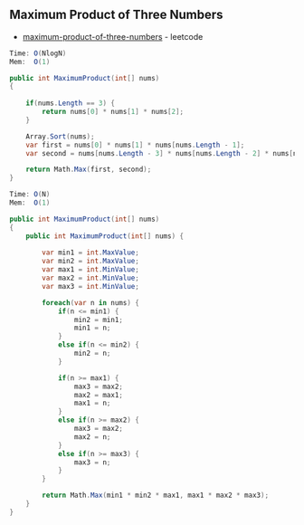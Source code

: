 ## Maximum Product of Three Numbers

- [maximum-product-of-three-numbers] - leetcode

```csharp
Time: O(NlogN)
Mem:  O(1)

public int MaximumProduct(int[] nums) 
{
        
    if(nums.Length == 3) {
        return nums[0] * nums[1] * nums[2];
    }

    Array.Sort(nums);
    var first = nums[0] * nums[1] * nums[nums.Length - 1];
    var second = nums[nums.Length - 3] * nums[nums.Length - 2] * nums[nums.Length - 1];

    return Math.Max(first, second);
}

```

```csharp
Time: O(N)
Mem:  O(1)

public int MaximumProduct(int[] nums) 
{
    public int MaximumProduct(int[] nums) {
        
        var min1 = int.MaxValue;
        var min2 = int.MaxValue;
        var max1 = int.MinValue;
        var max2 = int.MinValue;
        var max3 = int.MinValue;

        foreach(var n in nums) {
            if(n <= min1) {
                min2 = min1;
                min1 = n;
            }
            else if(n <= min2) {
                min2 = n;
            }

            if(n >= max1) {
                max3 = max2;
                max2 = max1;
                max1 = n;
            }
            else if(n >= max2) {
                max3 = max2;
                max2 = n;
            }
            else if(n >= max3) {
                max3 = n;
            }
        }

        return Math.Max(min1 * min2 * max1, max1 * max2 * max3);
    }
}

```



[maximum-product-of-three-numbers]: <https://leetcode.com/problems/maximum-product-of-three-numbers/>